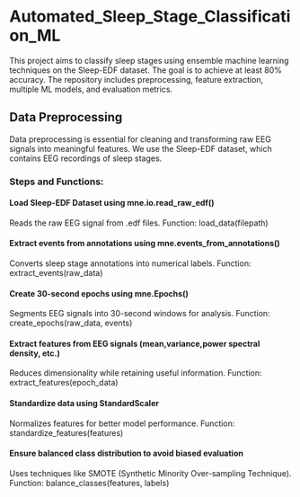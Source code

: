 # Automated_Sleep_Stage_Classification_ML
This project aims to classify sleep stages using ensemble machine learning techniques on the Sleep-EDF dataset. The goal is to achieve at least 80% accuracy. The repository includes preprocessing, feature extraction, multiple ML models, and evaluation metrics.
## Data Preprocessing
Data preprocessing is essential for cleaning and transforming raw EEG signals into meaningful features. We use the Sleep-EDF dataset, which contains EEG recordings of sleep stages.

### Steps and Functions:

#### Load Sleep-EDF Dataset using mne.io.read_raw_edf()
Reads the raw EEG signal from .edf files.
Function: load_data(filepath)

#### Extract events from annotations using mne.events_from_annotations()
Converts sleep stage annotations into numerical labels.
Function: extract_events(raw_data)

#### Create 30-second epochs using mne.Epochs()
Segments EEG signals into 30-second windows for analysis.
Function: create_epochs(raw_data, events)

#### Extract features from EEG signals (mean,variance,power spectral density, etc.)
Reduces dimensionality while retaining useful information.
Function: extract_features(epoch_data)

#### Standardize data using StandardScaler
Normalizes features for better model performance.
Function: standardize_features(features)

#### Ensure balanced class distribution to avoid biased evaluation
Uses techniques like SMOTE (Synthetic Minority Over-sampling Technique).
Function: balance_classes(features, labels)
